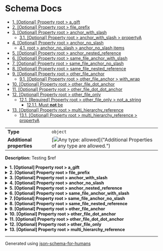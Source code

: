 # Schema Docs

- [1. [Optional] Property root > a_gift](#a_gift)
- [2. [Optional] Property root > file_prefix](#file_prefix)
- [3. [Optional] Property root > anchor_with_slash](#anchor_with_slash)
  - [3.1. [Optional] Property root > anchor_with_slash > propertyA](#anchor_with_slash_propertyA)
- [4. [Optional] Property root > anchor_no_slash](#anchor_no_slash)
  - [4.1. root > anchor_no_slash > anchor_no_slash items](#autogenerated_heading_2)
- [5. [Optional] Property root > anchor_nested_reference](#anchor_nested_reference)
- [6. [Optional] Property root > same_file_anchor_with_slash](#same_file_anchor_with_slash)
- [7. [Optional] Property root > same_file_anchor_no_slash](#same_file_anchor_no_slash)
- [8. [Optional] Property root > same_file_nested_reference](#same_file_nested_reference)
- [9. [Optional] Property root > other_file_anchor](#other_file_anchor)
  - [9.1. [Optional] Property root > other_file_anchor > with_wrap](#other_file_anchor_with_wrap)
- [10. [Optional] Property root > other_file_dot_anchor](#other_file_dot_anchor)
- [11. [Optional] Property root > other_file_dot_dot_anchor](#other_file_dot_dot_anchor)
- [12. [Optional] Property root > other_file_only](#other_file_only)
  - [12.1. [Required] Property root > other_file_only > not_a_string](#other_file_only_not_a_string)
    - [12.1.1. Must **not** be](#autogenerated_heading_3)
- [13. [Optional] Property root > multi_hierarchy_reference](#multi_hierarchy_reference)
  - [13.1. [Optional] Property root > multi_hierarchy_reference > propertyA](#multi_hierarchy_reference_propertyA)

|                           |                                                                                                                                 |
| ------------------------- | ------------------------------------------------------------------------------------------------------------------------------- |
| **Type**                  | `object`                                                                                                                        |
| **Additional properties** | [![Any type: allowed](https://img.shields.io/badge/Any%20type-allowed-green)]("Additional Properties of any type are allowed.") |

**Description:** Testing $ref

<details>
<summary>
<strong> <a name="a_gift"></a>1. [Optional] Property root > a_gift</strong>  

</summary>
<blockquote>

|                |                    |
| -------------- | ------------------ |
| **Type**       | `string`           |
| **Defined in** | #/definitions/gift |

**Description:** A gift, or is it?

</blockquote>
</details>

<details>
<summary>
<strong> <a name="file_prefix"></a>2. [Optional] Property root > file_prefix</strong>  

</summary>
<blockquote>

|                        |                   |
| ---------------------- | ----------------- |
| **Type**               | `string`          |
| **Same definition as** | [a_gift](#a_gift) |

**Description:** A gift, or is it?

</blockquote>
</details>

<details>
<summary>
<strong> <a name="anchor_with_slash"></a>3. [Optional] Property root > anchor_with_slash</strong>  

</summary>
<blockquote>

|                           |                                                                                                        |
| ------------------------- | ------------------------------------------------------------------------------------------------------ |
| **Type**                  | `object`                                                                                               |
| **Additional properties** | [![Not allowed](https://img.shields.io/badge/Not%20allowed-red)]("Additional Properties not allowed.") |
| **Defined in**            | #/definitions/object_def                                                                               |

<details>
<summary>
<strong> <a name="anchor_with_slash_propertyA"></a>3.1. [Optional] Property root > anchor_with_slash > propertyA</strong>  

</summary>
<blockquote>

|          |          |
| -------- | -------- |
| **Type** | `string` |

**Description:** Description for object_def/items/propertyA

</blockquote>
</details>

</blockquote>
</details>

<details>
<summary>
<strong> <a name="anchor_no_slash"></a>4. [Optional] Property root > anchor_no_slash</strong>  

</summary>
<blockquote>

|                |                        |
| -------------- | ---------------------- |
| **Type**       | `array of string`      |
| **Defined in** | #definitions/array_def |

**Description:** Description for array_def

|                      | Array restrictions |
| -------------------- | ------------------ |
| **Min items**        | N/A                |
| **Max items**        | N/A                |
| **Items unicity**    | False              |
| **Additional items** | False              |
| **Tuple validation** | See below          |

| Each item of this array must be                 | Description |
| ----------------------------------------------- | ----------- |
| [anchor_no_slash items](#anchor_no_slash_items) | -           |

### <a name="autogenerated_heading_2"></a>4.1. root > anchor_no_slash > anchor_no_slash items

|          |          |
| -------- | -------- |
| **Type** | `string` |

</blockquote>
</details>

<details>
<summary>
<strong> <a name="anchor_nested_reference"></a>5. [Optional] Property root > anchor_nested_reference</strong>  

</summary>
<blockquote>

|                |                             |
| -------------- | --------------------------- |
| **Type**       | `string`                    |
| **Defined in** | #/definitions/reference_def |

</blockquote>
</details>

<details>
<summary>
<strong> <a name="same_file_anchor_with_slash"></a>6. [Optional] Property root > same_file_anchor_with_slash</strong>  

</summary>
<blockquote>

|                |                                         |
| -------------- | --------------------------------------- |
| **Type**       | `string`                                |
| **Defined in** | references.json#/definitions/string_def |

**Description:** Description for string_def

</blockquote>
</details>

<details>
<summary>
<strong> <a name="same_file_anchor_no_slash"></a>7. [Optional] Property root > same_file_anchor_no_slash</strong>  

</summary>
<blockquote>

|                           |                                                                                                        |
| ------------------------- | ------------------------------------------------------------------------------------------------------ |
| **Type**                  | `object`                                                                                               |
| **Additional properties** | [![Not allowed](https://img.shields.io/badge/Not%20allowed-red)]("Additional Properties not allowed.") |
| **Same definition as**    | [anchor_with_slash](#anchor_with_slash)                                                                |

</blockquote>
</details>

<details>
<summary>
<strong> <a name="same_file_nested_reference"></a>8. [Optional] Property root > same_file_nested_reference</strong>  

</summary>
<blockquote>

|                        |                                                     |
| ---------------------- | --------------------------------------------------- |
| **Type**               | `string`                                            |
| **Same definition as** | [anchor_nested_reference](#anchor_nested_reference) |

</blockquote>
</details>

<details>
<summary>
<strong> <a name="other_file_anchor"></a>9. [Optional] Property root > other_file_anchor</strong>  

</summary>
<blockquote>

|                           |                                                                                                                                 |
| ------------------------- | ------------------------------------------------------------------------------------------------------------------------------- |
| **Type**                  | `object`                                                                                                                        |
| **Additional properties** | [![Any type: allowed](https://img.shields.io/badge/Any%20type-allowed-green)]("Additional Properties of any type are allowed.") |
| **Defined in**            | with_descriptions.json#/definitions/gift                                                                                        |

**Description:** The delivery is a gift, no prices displayed

<details>
<summary>
<strong> <a name="other_file_anchor_with_wrap"></a>9.1. [Optional] Property root > other_file_anchor > with_wrap</strong>  

</summary>
<blockquote>

|          |           |
| -------- | --------- |
| **Type** | `boolean` |

</blockquote>
</details>

</blockquote>
</details>

<details>
<summary>
<strong> <a name="other_file_dot_anchor"></a>10. [Optional] Property root > other_file_dot_anchor</strong>  

</summary>
<blockquote>

|                           |                                                                                                                                 |
| ------------------------- | ------------------------------------------------------------------------------------------------------------------------------- |
| **Type**                  | `object`                                                                                                                        |
| **Additional properties** | [![Any type: allowed](https://img.shields.io/badge/Any%20type-allowed-green)]("Additional Properties of any type are allowed.") |
| **Same definition as**    | [other_file_anchor](#other_file_anchor)                                                                                         |

**Description:** The delivery is a gift, no prices displayed

</blockquote>
</details>

<details>
<summary>
<strong> <a name="other_file_dot_dot_anchor"></a>11. [Optional] Property root > other_file_dot_dot_anchor</strong>  

</summary>
<blockquote>

|                           |                                                                                                                                 |
| ------------------------- | ------------------------------------------------------------------------------------------------------------------------------- |
| **Type**                  | `object`                                                                                                                        |
| **Additional properties** | [![Any type: allowed](https://img.shields.io/badge/Any%20type-allowed-green)]("Additional Properties of any type are allowed.") |
| **Same definition as**    | [other_file_anchor](#other_file_anchor)                                                                                         |

**Description:** The delivery is a gift, no prices displayed

</blockquote>
</details>

<details>
<summary>
<strong> <a name="other_file_only"></a>12. [Optional] Property root > other_file_only</strong>  

</summary>
<blockquote>

|                           |                                                                                                                                 |
| ------------------------- | ------------------------------------------------------------------------------------------------------------------------------- |
| **Type**                  | `object`                                                                                                                        |
| **Additional properties** | [![Any type: allowed](https://img.shields.io/badge/Any%20type-allowed-green)]("Additional Properties of any type are allowed.") |
| **Defined in**            | combining_not.json                                                                                                              |

**Description:** Test schema with a not

<details>
<summary>
<strong> <a name="other_file_only_not_a_string"></a>12.1. [Required] Property root > other_file_only > not_a_string</strong>  

</summary>
<blockquote>

|                           |                                                                                                                                 |
| ------------------------- | ------------------------------------------------------------------------------------------------------------------------------- |
| **Type**                  | `combining`                                                                                                                     |
| **Additional properties** | [![Any type: allowed](https://img.shields.io/badge/Any%20type-allowed-green)]("Additional Properties of any type are allowed.") |

#### <a name="autogenerated_heading_3"></a>12.1.1. Must **not** be

|          |          |
| -------- | -------- |
| **Type** | `string` |

</blockquote>
</details>

</blockquote>
</details>

<details>
<summary>
<strong> <a name="multi_hierarchy_reference"></a>13. [Optional] Property root > multi_hierarchy_reference</strong>  

</summary>
<blockquote>

|                           |                                                                                                                                 |
| ------------------------- | ------------------------------------------------------------------------------------------------------------------------------- |
| **Type**                  | `object`                                                                                                                        |
| **Additional properties** | [![Any type: allowed](https://img.shields.io/badge/Any%20type-allowed-green)]("Additional Properties of any type are allowed.") |
| **Defined in**            | reference_schemas/intermediate.json#/properties/cross_file_reference                                                            |

<details>
<summary>
<strong> <a name="multi_hierarchy_reference_propertyA"></a>13.1. [Optional] Property root > multi_hierarchy_reference > propertyA</strong>  

</summary>
<blockquote>

|          |          |
| -------- | -------- |
| **Type** | `string` |

**Description:** Contents of propertyA in final.json

</blockquote>
</details>

</blockquote>
</details>

----------------------------------------------------------------------------------------------------------------------------
Generated using [json-schema-for-humans](https://github.com/coveooss/json-schema-for-humans)